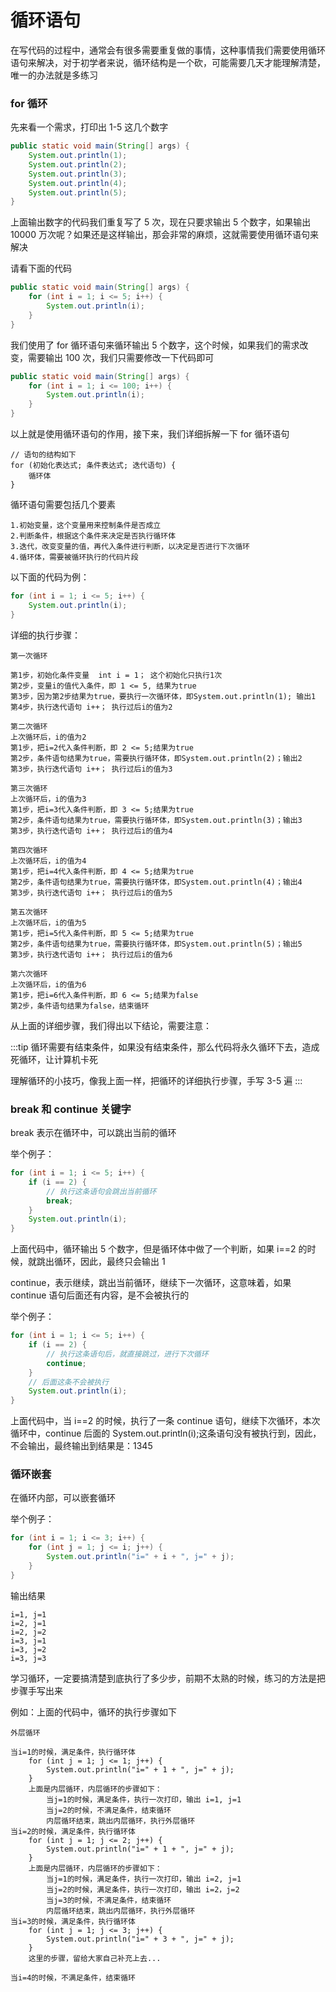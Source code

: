 # 循环语句

在写代码的过程中，通常会有很多需要重复做的事情，这种事情我们需要使用循环语句来解决，对于初学者来说，循环结构是一个砍，可能需要几天才能理解清楚，唯一的办法就是多练习

### for 循环

先来看一个需求，打印出 1-5 这几个数字

```java
public static void main(String[] args) {
    System.out.println(1);
    System.out.println(2);
    System.out.println(3);
    System.out.println(4);
    System.out.println(5);
}
```

上面输出数字的代码我们重复写了 5 次，现在只要求输出 5 个数字，如果输出 10000 万次呢？如果还是这样输出，那会非常的麻烦，这就需要使用循环语句来解决

请看下面的代码

```java
public static void main(String[] args) {
    for (int i = 1; i <= 5; i++) {
        System.out.println(i);
    }
}
```

我们使用了 for 循环语句来循环输出 5 个数字，这个时候，如果我们的需求改变，需要输出 100 次，我们只需要修改一下代码即可

```java
public static void main(String[] args) {
    for (int i = 1; i <= 100; i++) {
        System.out.println(i);
    }
}
```

以上就是使用循环语句的作用，接下来，我们详细拆解一下 for 循环语句

```
// 语句的结构如下
for (初始化表达式; 条件表达式; 迭代语句) {
    循环体
}
```

循环语句需要包括几个要素

```
1.初始变量，这个变量用来控制条件是否成立
2.判断条件，根据这个条件来决定是否执行循环体
3.迭代，改变变量的值，再代入条件进行判断，以决定是否进行下次循环
4.循环体，需要被循环执行的代码片段
```

以下面的代码为例：

```java
for (int i = 1; i <= 5; i++) {
    System.out.println(i);
}
```

详细的执行步骤：

```
第一次循环

第1步，初始化条件变量  int i = 1； 这个初始化只执行1次
第2步，变量i的值代入条件，即 1 <= 5, 结果为true
第3步，因为第2步结果为true，要执行一次循环体，即System.out.println(1); 输出1
第4步，执行迭代语句 i++； 执行过后i的值为2

第二次循环
上次循环后，i的值为2
第1步，把i=2代入条件判断，即 2 <= 5;结果为true
第2步，条件语句结果为true，需要执行循环体，即System.out.println(2)；输出2
第3步，执行迭代语句 i++； 执行过后i的值为3

第三次循环
上次循环后，i的值为3
第1步，把i=3代入条件判断，即 3 <= 5;结果为true
第2步，条件语句结果为true，需要执行循环体，即System.out.println(3)；输出3
第3步，执行迭代语句 i++； 执行过后i的值为4

第四次循环
上次循环后，i的值为4
第1步，把i=4代入条件判断，即 4 <= 5;结果为true
第2步，条件语句结果为true，需要执行循环体，即System.out.println(4)；输出4
第3步，执行迭代语句 i++； 执行过后i的值为5

第五次循环
上次循环后，i的值为5
第1步，把i=5代入条件判断，即 5 <= 5;结果为true
第2步，条件语句结果为true，需要执行循环体，即System.out.println(5)；输出5
第3步，执行迭代语句 i++； 执行过后i的值为6

第六次循环
上次循环后，i的值为6
第1步，把i=6代入条件判断，即 6 <= 5;结果为false
第2步，条件语句结果为false，结束循环

```

从上面的详细步骤，我们得出以下结论，需要注意：

:::tip
循环需要有结束条件，如果没有结束条件，那么代码将永久循环下去，造成死循环，让计算机卡死

理解循环的小技巧，像我上面一样，把循环的详细执行步骤，手写 3-5 遍
:::

### break 和 continue 关键字

break 表示在循环中，可以跳出当前的循环

举个例子：

```java
for (int i = 1; i <= 5; i++) {
    if (i == 2) {
        // 执行这条语句会跳出当前循环
        break;
    }
    System.out.println(i);
}
```

上面代码中，循环输出 5 个数字，但是循环体中做了一个判断，如果 i==2 的时候，就跳出循环，因此，最终只会输出 1

continue，表示继续，跳出当前循环，继续下一次循环，这意味着，如果 continue 语句后面还有内容，是不会被执行的

举个例子：

```java
for (int i = 1; i <= 5; i++) {
    if (i == 2) {
        // 执行这条语句后，就直接跳过，进行下次循环
        continue;
    }
    // 后面这条不会被执行
    System.out.println(i);
}
```

上面代码中，当 i==2 的时候，执行了一条 continue 语句，继续下次循环，本次循环中，continue 后面的 System.out.println(i);这条语句没有被执行到，因此，不会输出，最终输出到结果是：1345

### 循环嵌套

在循环内部，可以嵌套循环

举个例子：

```java
for (int i = 1; i <= 3; i++) {
    for (int j = 1; j <= i; j++) {
        System.out.println("i=" + i + ", j=" + j);
    }
}
```

输出结果

```
i=1, j=1
i=2, j=1
i=2, j=2
i=3, j=1
i=3, j=2
i=3, j=3
```

学习循环，一定要搞清楚到底执行了多少步，前期不太熟的时候，练习的方法是把步骤手写出来

例如：上面的代码中，循环的执行步骤如下

```
外层循环

当i=1的时候，满足条件，执行循环体
    for (int j = 1; j <= 1; j++) {
        System.out.println("i=" + 1 + ", j=" + j);
    }
    上面是内层循环，内层循环的步骤如下：
        当j=1的时候，满足条件，执行一次打印，输出 i=1, j=1
        当j=2的时候，不满足条件，结束循环
        内层循环结束，跳出内层循环，执行外层循环
当i=2的时候，满足条件，执行循环体
    for (int j = 1; j <= 2; j++) {
        System.out.println("i=" + 1 + ", j=" + j);
    }
    上面是内层循环，内层循环的步骤如下：
        当j=1的时候，满足条件，执行一次打印，输出 i=2, j=1
        当j=2的时候，满足条件，执行一次打印，输出 i=2，j=2
        当j=3的时候，不满足条件，结束循环
        内层循环结束，跳出内层循环，执行外层循环
当i=3的时候，满足条件，执行循环体
    for (int j = 1; j <= 3; j++) {
        System.out.println("i=" + 3 + ", j=" + j);
    }
    这里的步骤，留给大家自己补充上去...

当i=4的时候，不满足条件，结束循环
```

